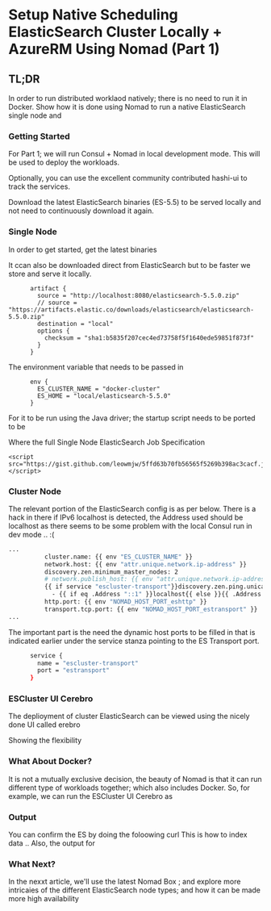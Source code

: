 #  Setup Native Scheduling ElasticSearch Cluster Locally + AzureRM Using Nomad (Part 1)

## TL;DR
In order to run distributed worklaod natively; there is no need to run it in Docker.  Show how it is done using Nomad to run a native ElasticSearch single node and 

### Getting Started

For Part 1; we will run Consul + Nomad in local development mode.  This will be used to deploy the workloads.

Optionally, you can use the excellent community contributed hashi-ui to track the services.

Download the latest ElasticSearch binaries (ES-5.5) to be served locally and not need to continuously download it again.

### Single Node

In order to get started, get the latest binaries 


It ccan also be downloaded direct from ElasticSearch but to be faster we store and serve it locally.
```hcl
      artifact {
        source = "http://localhost:8080/elasticsearch-5.5.0.zip"
        // source = "https://artifacts.elastic.co/downloads/elasticsearch/elasticsearch-5.5.0.zip"
        destination = "local"
        options {
          checksum = "sha1:b5835f207cec4ed73758f5f1640ede59851f873f"
        }
      }
```

The environment variable that needs to be passed in
```hcl
      env {
        ES_CLUSTER_NAME = "docker-cluster"
        ES_HOME = "local/elasticsearch-5.5.0"
      }
```

For it to be run using the Java driver; the startup script needs to be ported to be

Where the full Single Node ElasticSearch Job Specification

```
<script src="https://gist.github.com/leowmjw/5ffd63b70fb56565f5269b398ac3cacf.js"></script>
```

### Cluster Node

The relevant portion of the ElasticSearch config is as per below.  There is a hack in there if IPv6 localhost is detected, the Address used should be localhost as there seems to be some problem with the local Consul run in dev mode .. :(

```bash
...
          cluster.name: {{ env "ES_CLUSTER_NAME" }}
          network.host: {{ env "attr.unique.network.ip-address" }}
          discovery.zen.minimum_master_nodes: 2
          # network.publish_host: {{ env "attr.unique.network.ip-address" }}
          {{ if service "escluster-transport"}}discovery.zen.ping.unicast.hosts:{{ range service "escluster-transport" }}
            - {{ if eq .Address "::1" }}localhost{{ else }}{{ .Address }}{{ end }}:{{ .Port }}{{ end }}{{ end }}
          http.port: {{ env "NOMAD_HOST_PORT_eshttp" }}
          transport.tcp.port: {{ env "NOMAD_HOST_PORT_estransport" }}
...
```

The important part is the need the dynamic host ports to be filled in that is indicated earlier under the service stanza pointing to the ES Transport port.

```bash
      service {
        name = "escluster-transport"
        port = "estransport"
      }
```

### ESCluster UI Cerebro
The deplioyment of cluster ElasticSearch can be viewed using the nicely done UI called erebro

Showing the flexibility

### What About Docker?
It is not a mutually exclusive decision, the beauty of Nomad is that it can run different type of workloads together; which also includes Docker.  So, for example, we can run the ESCluster UI Cerebro as   

### Output
You can confirm the ES by doing the foloowing curl 
This is how to index data ..
Also, the output for 

### What Next?

In the nexxt article, we'll use the latest Nomad Box ; and explore more intricaies of the different ElasticSearch node types; and how it can be made more high availability
